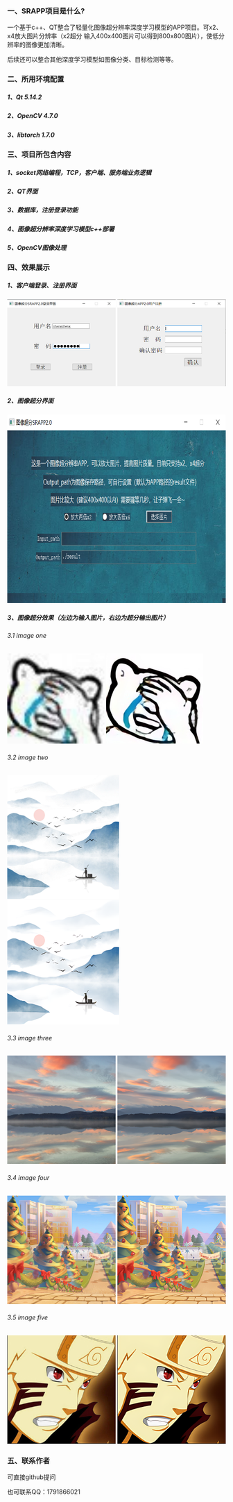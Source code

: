 ### 一、SRAPP项目是什么?

一个基于c++、QT整合了轻量化图像超分辨率深度学习模型的APP项目。可x2、x4放大图片分辨率（x2超分 输入400x400图片可以得到800x800图片），使低分辨率的图像更加清晰。

后续还可以整合其他深度学习模型如图像分类、目标检测等等。

### 二、所用环境配置

##### 1、Qt 5.14.2

##### 2、OpenCV 4.7.0

##### 3、libtorch 1.7.0

### 三、项目所包含内容

##### 1、socket网络编程，TCP，客户端、服务端业务逻辑

##### 2、QT界面

##### 3、数据库，注册登录功能

##### 4、图像超分辨率深度学习模型c++部署

##### 5、OpenCV图像处理

### 四、效果展示

##### 1、客户端登录、注册界面
<img src="./images/login.png"  width=250 height=200> 
<img src="./images/signUp.png" width=250 height=200>

##### 2、图像超分界面
<img src="./images/APP.png"  width=797 height=434>


##### 3、图像超分效果（左边为输入图片，右边为超分输出图片）
###### 3.1 image one
<img src="./images/test1.jpg"  width=224 height=208> <img src="./images/test1_x4.jpg"  width=224 height=208>
###### 3.2 image two
<img src="./images/test2.png"  width=258 height=286> <img src="./images/test2_x4.png"  width=258 height=286>
###### 3.3 image three
<img src="./images/test3.png"  width=250 height=250> <img src="./images/test3_x4.png"  width=250 height=250>
###### 3.4 image four
<img src="./images/test4.png"  width=250 height=250> <img src="./images/test4_x4.png"  width=250 height=250>
###### 3.5 image five
<img src="./images/test5.png"  width=250 height=250> <img src="./images/test5_x4.png"  width=250 height=250>

### 五、联系作者

可直接github提问

也可联系QQ：1791866021
